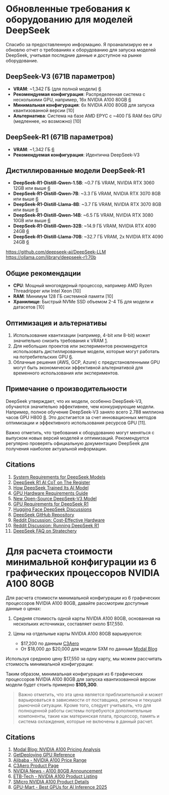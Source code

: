 
# Обновленные требования к оборудованию для моделей DeepSeek

Спасибо за предоставленную информацию. Я проанализирую ее и обновлю отчет о требованиях к оборудованию для запуска моделей DeepSeek, учитывая последние данные и доступное на рынке оборудование.

## DeepSeek-V3 (671B параметров)

- **VRAM**: ~1,342 ГБ (для полной модели) [6]
- **Рекомендуемая конфигурация**: Распределенная система с несколькими GPU, например, 16x NVIDIA A100 80GB [6]
- **Минимальная конфигурация**: 6x NVIDIA A100 80GB для запуска квантизованной версии [10]
- **Альтернатива**: Система на базе AMD EPYC с ~400 ГБ RAM без GPU (медленнее, но возможно) [10]

## DeepSeek-R1 (671B параметров)

- **VRAM**: ~1,342 ГБ [6]
- **Рекомендуемая конфигурация**: Идентична DeepSeek-V3

## Дистиллированные модели DeepSeek-R1

- **DeepSeek-R1-Distill-Qwen-1.5B**: ~0.7 ГБ VRAM, NVIDIA RTX 3060 12GB или выше [6]
- **DeepSeek-R1-Distill-Qwen-7B**: ~3.3 ГБ VRAM, NVIDIA RTX 3070 8GB или выше [6]
- **DeepSeek-R1-Distill-Llama-8B**: ~3.7 ГБ VRAM, NVIDIA RTX 3070 8GB или выше [6]
- **DeepSeek-R1-Distill-Qwen-14B**: ~6.5 ГБ VRAM, NVIDIA RTX 3080 10GB или выше [6]
- **DeepSeek-R1-Distill-Qwen-32B**: ~14.9 ГБ VRAM, NVIDIA RTX 4090 24GB [6]
- **DeepSeek-R1-Distill-Llama-70B**: ~32.7 ГБ VRAM, 2x NVIDIA RTX 4090 24GB [6]

https://github.com/deepseek-ai/DeepSeek-LLM
https://ollama.com/library/deepseek-r1:70b

## Общие рекомендации

- **CPU**: Мощный многоядерный процессор, например AMD Ryzen Threadripper или Intel Xeon [10]
- **RAM**: Минимум 128 ГБ системной памяти [10]
- **Хранилище**: Быстрый NVMe SSD объемом 2-4 ТБ для модели и датасетов [10]

## Оптимизация и альтернативы

1. Использование квантизации (например, 4-bit или 8-bit) может значительно снизить требования к VRAM [1][4].
2. Для небольших проектов или экспериментов рекомендуется использовать дистиллированные модели, которые могут работать на потребительских GPU [6].
3. Облачные решения (AWS, GCP, Azure) с предустановленными GPU могут быть экономически эффективной альтернативой для временного использования или экспериментов.

## Примечание о производительности

DeepSeek утверждает, что их модели, особенно DeepSeek-V3, обучаются значительно эффективнее, чем конкурирующие модели. Например, полное обучение DeepSeek-V3 заняло всего 2.788 миллиона часов GPU H800 [8]. Это достигается за счет инновационных методов оптимизации и эффективного использования ресурсов GPU [11].

Важно отметить, что требования к оборудованию могут меняться с выпуском новых версий моделей и оптимизаций. Рекомендуется регулярно проверять официальную документацию DeepSeek для получения наиболее актуальной информации.

## Citations
1. [System Requirements for DeepSeek Models](https://apxml.com/posts/system-requirements-deepseek-models)  
2. [DeepSeek R1 AI CoT on The Register](https://www.theregister.com/2025/01/26/deepseek_r1_ai_cot/)  
3. [How DeepSeek Trained Its AI Model](https://www.nextplatform.com/2025/01/27/how-did-deepseek-train-its-ai-model-on-a-lot-less-and-crippled-hardware/)  
4. [GPU Hardware Requirements Guide](https://www.proxpc.com/blogs/gpu-hardware-requirements-guide-for-deepseek-models-in-2025)  
5. [New Open-Source DeepSeek-V3 Model](https://hackaday.com/2025/01/27/new-open-source-deepseek-v3-language-model-making-waves/)  
6. [GPU Requirements for DeepSeek R1](https://apxml.com/posts/gpu-requirements-deepseek-r1)  
7. [Hugging Face DeepSeek Discussions](https://huggingface.co/deepseek-ai/DeepSeek-R1/discussions/19)  
8. [DeepSeek GitHub Repository](https://github.com/deepseek-ai/DeepSeek-V3/labels)  
9. [Reddit Discussion: Cost-Effective Hardware](https://www.reddit.com/r/LocalLLaMA/comments/1hp6ejz/seeking_advice_on_costeffective_hardware_for/)  
10. [Reddit Discussion: Running DeepSeek R1](https://www.reddit.com/r/selfhosted/comments/1ibl5wr/how_much_money_would_i_need_to_run_r1_deepseek/)  
11. [DeepSeek FAQ on Stratechery](https://stratechery.com/2025/deepseek-faq/)

# Для расчета стоимости минимальной конфигурации из 6 графических процессоров NVIDIA A100 80GB

Для расчета стоимости минимальной конфигурации из 6 графических процессоров NVIDIA A100 80GB, давайте рассмотрим доступные данные о ценах:

1. Средняя стоимость одной карты NVIDIA A100 80GB, основанная на нескольких источниках, составляет около $17,550.

2. Цены на отдельные карты NVIDIA A100 80GB варьируются:
   - $17,200 по данным [C3Aero][4]
   - От $18,000 до $20,000 для модели SXM по данным [Modal Blog][1]

Используя среднюю цену $17,550 за одну карту, мы можем рассчитать стоимость минимальной конфигурации:


Таким образом, минимальная конфигурация из 6 графических процессоров NVIDIA A100 80GB для запуска квантизованной версии модели будет стоить примерно **$105,300**.

> Важно отметить, что эта цена является приблизительной и может варьироваться в зависимости от поставщика, региона и текущей рыночной ситуации. Кроме того, следует учитывать, что для полноценной работы системы потребуются дополнительные компоненты, такие как материнская плата, процессор, память и система охлаждения, которые не включены в данный расчет.

## Citations

1. [Modal Blog: NVIDIA A100 Pricing Analysis][1]  
2. [GetDeploying GPU Reference][2]  
3. [Alibaba - NVIDIA A100 Price Range][3]  
4. [C3Aero Product Page][4]  
5. [NVIDIA News - A100 80GB Announcement][5]  
6. [ETB-Tech - NVIDIA A100 Product Listing][6]  
7. [SMicro NVIDIA A100 Product Details][7]  
8. [GPU-Mart - Best GPUs for AI Inference 2025][8]

[1]: https://modal.com/blog/nvidia-a100-price-article  
[2]: https://getdeploying.com/reference/cloud-gpu  
[3]: https://www.alibaba.com/showroom/nvidia-a100-80gb-price.html  
[4]: https://c3aero.com/products/nva100tcgpu80-kit  
[5]: https://nvidianews.nvidia.com/news/nvidia-doubles-down-announces-a100-80gb-gpu-supercharging-worlds-most-powerful-gpu-for-ai-supercomputing  
[6]: https://www.etb-tech.com/dell-nvidia-a100-graphics-accelerator-80gb-full-height-bracket-vid00274.html  
[7]: https://smicro.eu/nvidia-a100-80gb-cowos-hbm2-pcie-w-o-cec-900-21001-0020-100-1  
[8]: https://www.gpu-mart.com/blog/best-gpus-for-ai-inference-2025  

